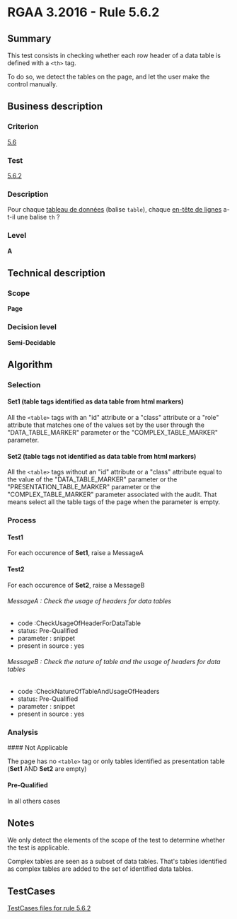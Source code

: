 # RGAA 3.2016 - Rule 5.6.2

## Summary
This test consists in checking whether each row header of a data table
is defined with a `<th>` tag.

To do so, we detect the tables on the page, and let the user make the control manually.

## Business description

### Criterion
[5.6](http://references.modernisation.gouv.fr/rgaa-accessibilite/2016/criteres.html#crit-5-6)

### Test
[5.6.2](http://references.modernisation.gouv.fr/rgaa-accessibilite/2016/criteres.html#test-5-6-2)

### Description
<div lang="fr">Pour chaque <a href="http://references.modernisation.gouv.fr/rgaa-accessibilite/2016/glossaire.html#tableau-de-donnes">tableau de donn&#xE9;es</a> (balise <code lang="en">table</code>), chaque <a href="http://references.modernisation.gouv.fr/rgaa-accessibilite/2016/glossaire.html#entte-de-colonne-ou-de-ligne">en-t&#xEA;te de lignes</a> a-t-il une balise <code lang="en">th</code>&nbsp;?</div>

### Level
**A**

## Technical description

### Scope
**Page**

### Decision level
**Semi-Decidable**

## Algorithm

### Selection

#### Set1 (table tags identified as data table from html markers)

All the `<table>` tags with an "id" attribute or a "class" attribute or a
"role" attribute that matches one of the values set by the user through
the "DATA_TABLE_MARKER" parameter or the "COMPLEX_TABLE_MARKER" parameter.

#### Set2 (table tags not identified as data table from html markers)

All the `<table>` tags without an "id" attribute or a "class" attribute
equal to the value of the "DATA_TABLE_MARKER" parameter or the
"PRESENTATION_TABLE_MARKER" parameter  or the "COMPLEX_TABLE_MARKER" parameter associated with the audit. That
means select all the table tags of the page when the parameter is empty.

### Process

#### Test1

For each occurence of **Set1**, raise a MessageA

#### Test2

For each occurence of **Set2**, raise a MessageB

###### MessageA : Check the usage of headers for data tables

-   code :CheckUsageOfHeaderForDataTable
-   status: Pre-Qualified
-   parameter : snippet
-   present in source : yes

###### MessageB : Check the nature of table and the usage of headers for data tables

-   code :CheckNatureOfTableAndUsageOfHeaders
-   status: Pre-Qualified
-   parameter : snippet
-   present in source : yes

### Analysis

#### Not Applicable 

The page has no `<table>` tag or only tables
identified as presentation table (**Set1** AND **Set2** are empty)

#### Pre-Qualified 

In all others cases

## Notes

We only detect the elements of the scope of the test to determine
whether the test is applicable.

Complex tables are seen as a subset of data tables. That's tables identified as complex tables are added to the set of identified data tables.



##  TestCases

[TestCases files for rule 5.6.2](https://github.com/Asqatasun/Asqatasun/tree/develop/rules/rules-rgaa3.2016/src/test/resources/testcases/rgaa32016/Rgaa32016Rule050602/)


